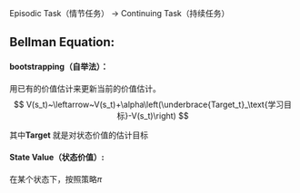 

Episodic Task（情节任务） -> Continuing Task（持续任务）



## Bellman Equation:

#### bootstrapping（自举法）：

用已有的价值估计来更新当前的价值估计。
$$
V(s_t)~\leftarrow~V(s_t)+\alpha\left(\underbrace{Target_t}_\text{学习目标}-V(s_t)\right)
$$


其中**Target** 就是对状态价值的估计目标



#### State Value（状态价值）:

在某个状态下，按照策略$\pi$











